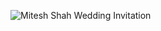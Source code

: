 ![Mitesh Shah Wedding Invitation](https://lh4.googleusercontent.com/-ocdimqra2Cc/UunwBCpyuGI/AAAAAAAAMrk/JbRgb3dzCLM/s0-I/Mitesh%2BShah%2BWedding%2BInvitation.jpg)
